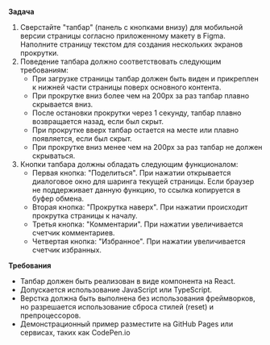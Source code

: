 **Задача**

1. Сверстайте "тапбар" (панель с кнопками внизу) для мобильной версии страницы согласно приложенному макету в Figma. Наполните страницу текстом для создания нескольких экранов прокрутки.
2. Поведение тапбара должно соответствовать следующим требованиям:
   - При загрузке страницы тапбар должен быть виден и прикреплен к нижней части страницы поверх основного контента.
   - При прокрутке вниз более чем на 200px за раз тапбар плавно скрывается вниз.
   - После остановки прокрутки через 1 секунду, тапбар плавно возвращается назад, если был скрыт.
   - При прокрутке вверх тапбар остается на месте или плавно появляется, если был скрыт.
   - При прокрутке вниз менее чем на 200px за раз тапбар не должен скрываться.
3. Кнопки тапбара должны обладать следующим функционалом:
   - Первая кнопка: "Поделиться". При нажатии открывается диалоговое окно для шаринга текущей страницы. Если браузер не поддерживает данную функцию, то ссылка копируется в буфер обмена.
   - Вторая кнопка: "Прокрутка наверх". При нажатии происходит прокрутка страницы к началу.
   - Третья кнопка: "Комментарии". При нажатии увеличивается счетчик комментариев.
   - Четвертая кнопка: "Избранное". При нажатии увеличивается счетчик избранных.

**Требования**

- Тапбар должен быть реализован в виде компонента на React.
- Допускается использование JavaScript или TypeScript.
- Верстка должна быть выполнена без использования фреймворков, но разрешается использование сброса стилей (reset) и препроцессоров.
- Демонстрационный пример разместите на GitHub Pages или сервисах, таких как CodePen.io

